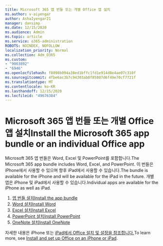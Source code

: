 ```yaml
---
title: Microsoft 365 앱 번들 또는 개별 Office 앱 설치
ms.author: v-aiyengar
author: AshaIyengar21
manager: dansimp
ms.date: 12/15/2020
ms.audience: Admin
ms.topic: article
ms.service: o365-administration
ROBOTS: NOINDEX, NOFOLLOW
localization_priority: Normal
ms.collection: Adm_O365
ms.custom:
- "9003892"
- "6946"
ms.openlocfilehash: f8098b094a38ed1bffc1fd1e914d8e4ae07c310f
ms.sourcegitcommit: 4fbe6ac3b7c94303ab0f85807d6f49e70cf7721f
ms.translationtype: MT
ms.contentlocale: ko-KR
ms.lasthandoff: 12/15/2020
ms.locfileid: "49676384"
---
```

# <a name="install-the-microsoft-365-app-bundle-or-an-individual-office-app"></a><span data-ttu-id="2671a-102">Microsoft 365 앱 번들 또는 개별 Office 앱 설치</span><span class="sxs-lookup"><span data-stu-id="2671a-102">Install the Microsoft 365 app bundle or an individual Office app</span></span>

<span data-ttu-id="2671a-103">Microsoft 365 앱 번들은 Word, Excel 및 PowerPoint를 포함합니다.</span><span class="sxs-lookup"><span data-stu-id="2671a-103">The Microsoft 365 app bundle includes Word, Excel, and PowerPoint.</span></span> <span data-ttu-id="2671a-104">이 번들은 iPhone에서 사용할 수 있으며 향후 iPad에서 사용할 수 있습니다.</span><span class="sxs-lookup"><span data-stu-id="2671a-104">The bundle is available for the iPhone and will be available for the iPad in the future.</span></span> <span data-ttu-id="2671a-105">개별 앱은 iPhone 및 iPad에서 사용할 수 있습니다.</span><span class="sxs-lookup"><span data-stu-id="2671a-105">Individual apps are available for the iPhone as well as iPad.</span></span>

1. [<span data-ttu-id="2671a-106">앱 번들 설치</span><span class="sxs-lookup"><span data-stu-id="2671a-106">Install the app bundle</span></span>](https://go.microsoft.com/fwlink/?linkid=2136762)
1. [<span data-ttu-id="2671a-107">Word 설치</span><span class="sxs-lookup"><span data-stu-id="2671a-107">Install Word</span></span>](https://go.microsoft.com/fwlink/?linkid=2136974)
1. [<span data-ttu-id="2671a-108">Excel 설치</span><span class="sxs-lookup"><span data-stu-id="2671a-108">Install Excel</span></span>](https://go.microsoft.com/fwlink/?linkid=2136975)
1. [<span data-ttu-id="2671a-109">PowerPoint 설치</span><span class="sxs-lookup"><span data-stu-id="2671a-109">Install PowerPoint</span></span>](https://go.microsoft.com/fwlink/?linkid=2136882)
1. [<span data-ttu-id="2671a-110">OneNote 설치</span><span class="sxs-lookup"><span data-stu-id="2671a-110">Install OneNote</span></span>](https://go.microsoft.com/fwlink/?linkid=2136883)

<span data-ttu-id="2671a-111">자세한 내용은 iPhone 또는 [iPad에서 Office 설치 및 설정을 참조합니다.](https://go.microsoft.com/fwlink/?linkid=2135560)</span><span class="sxs-lookup"><span data-stu-id="2671a-111">To learn more, see [Install and set up Office on an iPhone or iPad](https://go.microsoft.com/fwlink/?linkid=2135560).</span></span>
